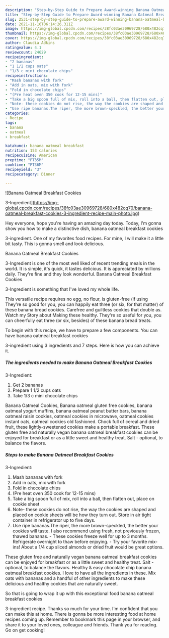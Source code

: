 ```yaml
---
description: "Step-by-Step Guide to Prepare Award-winning Banana Oatmeal Breakfast Cookies  3-Ingredient"
title: "Step-by-Step Guide to Prepare Award-winning Banana Oatmeal Breakfast Cookies  3-Ingredient"
slug: 2531-step-by-step-guide-to-prepare-award-winning-banana-oatmeal-breakfast-cookies-3-ingredient
date: 2021-11-16T06:14:26.311Z
image: https://img-global.cpcdn.com/recipes/38fc03ae30969728/680x482cq70/banana-oatmeal-breakfast-cookies-3-ingredient-recipe-main-photo.jpg
thumbnail: https://img-global.cpcdn.com/recipes/38fc03ae30969728/680x482cq70/banana-oatmeal-breakfast-cookies-3-ingredient-recipe-main-photo.jpg
cover: https://img-global.cpcdn.com/recipes/38fc03ae30969728/680x482cq70/banana-oatmeal-breakfast-cookies-3-ingredient-recipe-main-photo.jpg
author: Claudia Adkins
ratingvalue: 4.1
reviewcount: 24629
recipeingredient:
- "2 bananas"
- "1 1/2 cups oats"
- "1/3 c mini chocolate chips"
recipeinstructions:
- "Mash bananas with fork"
- "Add in oats, mix with fork"
- "Fold in chocolate chips"
- "(Pre heat oven 350 cook for 12-15 mins)"
- "Take a big spoon full of mix, roll into a ball, then flatten out, place on cookie sheet"
- "Note- these cookies do not rise, the way the cookies are shaped and placed on cookie sheets will be how they turn out. Store in air tight container in refrigerator up to five days."
- "Use ripe bananas.The riper, the more brown-speckled, the better your cookies will taste. I also recommend using fresh, not previously frozen, thawed bananas. These cookies freeze well for up to 3 months. Refrigerate overnight to thaw before enjoying. Try your favorite mix-ins! About a 1/4 cup sliced almonds or dried fruit would be great options."
categories:
- Recipe
tags:
- banana
- oatmeal
- breakfast

katakunci: banana oatmeal breakfast 
nutrition: 153 calories
recipecuisine: American
preptime: "PT35M"
cooktime: "PT36M"
recipeyield: "3"
recipecategory: Dinner

---
```



![Banana Oatmeal Breakfast Cookies

3-Ingredient](https://img-global.cpcdn.com/recipes/38fc03ae30969728/680x482cq70/banana-oatmeal-breakfast-cookies-3-ingredient-recipe-main-photo.jpg)

Hey everyone, hope you're having an amazing day today. Today, I'm gonna show you how to make a distinctive dish, banana oatmeal breakfast cookies

3-ingredient. One of my favorites food recipes. For mine, I will make it a little bit tasty. This is gonna smell and look delicious.

Banana Oatmeal Breakfast Cookies

3-Ingredient is one of the most well liked of recent trending meals in the world. It is simple, it's quick, it tastes delicious. It is appreciated by millions daily. They're fine and they look wonderful. Banana Oatmeal Breakfast Cookies

3-Ingredient is something that I've loved my whole life.

This versatile recipe requires no egg, no flour, is gluten-free (if using They're so good for you, you can happily eat three (or six, for that matter) of these banana bread cookies. Carefree and guiltless cookies that double as. Watch my Story about Making these healthy. They're so useful for you, you can cheerfully eat three (or six, besides) of these banana bread treats.


To begin with this recipe, we have to prepare a few components. You can have banana oatmeal breakfast cookies

3-ingredient using 3 ingredients and 7 steps. Here is how you can achieve it.

<!--inarticleads1-->

##### The ingredients needed to make Banana Oatmeal Breakfast Cookies

3-Ingredient:

1. Get 2 bananas
1. Prepare 1 1/2 cups oats
1. Take 1/3 c mini chocolate chips


Banana Oatmeal Cookies, Banana oatmeal gluten free cookies, banana oatmeal yogurt muffins, banana oatmeal peanut butter bars, banana oatmeal raisin cookies, oatmeal cookies in microwave, oatmeal cookies instant oats, oatmeal cookies old fashioned. Chock full of cereal and dried fruit, these lightly-sweetened cookies make a portable breakfast. These gluten free and naturally vegan banana oatmeal breakfast cookies can be enjoyed for breakfast or as a little sweet and healthy treat. Salt - optional, to balance the flavors. 

<!--inarticleads2-->

##### Steps to make Banana Oatmeal Breakfast Cookies

3-Ingredient:

1. Mash bananas with fork
1. Add in oats, mix with fork
1. Fold in chocolate chips
1. (Pre heat oven 350 cook for 12-15 mins)
1. Take a big spoon full of mix, roll into a ball, then flatten out, place on cookie sheet
1. Note- these cookies do not rise, the way the cookies are shaped and placed on cookie sheets will be how they turn out. Store in air tight container in refrigerator up to five days.
1. Use ripe bananas.The riper, the more brown-speckled, the better your cookies will taste. I also recommend using fresh, not previously frozen, thawed bananas. - These cookies freeze well for up to 3 months. Refrigerate overnight to thaw before enjoying. - Try your favorite mix-ins! About a 1/4 cup sliced almonds or dried fruit would be great options.


These gluten free and naturally vegan banana oatmeal breakfast cookies can be enjoyed for breakfast or as a little sweet and healthy treat. Salt - optional, to balance the flavors. Healthy & easy chocolate chip banana oatmeal breakfast cookies. I love to have all the ingredients in these. Mix oats with bananas and a handful of other ingredients to make these delicious and healthy cookies that are naturally sweet. 

So that is going to wrap it up with this exceptional food banana oatmeal breakfast cookies

3-ingredient recipe. Thanks so much for your time. I'm confident that you can make this at home. There is gonna be more interesting food at home recipes coming up. Remember to bookmark this page in your browser, and share it to your loved ones, colleague and friends. Thank you for reading. Go on get cooking!
